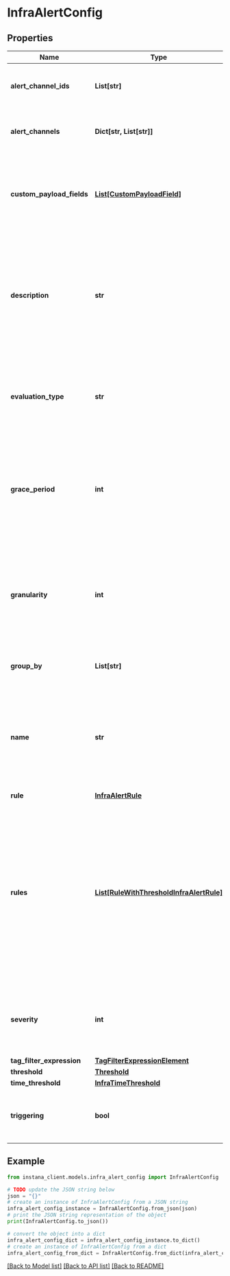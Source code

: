 # InfraAlertConfig


## Properties

Name | Type | Description | Notes
------------ | ------------- | ------------- | -------------
**alert_channel_ids** | **List[str]** | List of IDs of alert channels defined in Instana. Can be left empty. | [optional] 
**alert_channels** | **Dict[str, List[str]]** | Set of alert channel IDs associated with the severity. | [optional] 
**custom_payload_fields** | [**List[CustomPayloadField]**](CustomPayloadField.md) | Custom payload fields to send additional information in the alert notifications. Can be left empty. | 
**description** | **str** | Description of the Infrastructure Smart Alert. Used as a template for the description of alert/event notifications triggered by this Smart Alert configuration. | 
**evaluation_type** | **str** | Determines whether we evaluate each infra entity independently or group of entities will be evaluated together. | [optional] 
**grace_period** | **int** | The duration for which an alert remains open after conditions are no longer violated, with the alert auto-closing once the grace period expires. | [optional] 
**granularity** | **int** | The evaluation granularity used for detection of violations of the defined threshold. Defines the size of the tumbling window used. | [default to 600000]
**group_by** | **List[str]** | The grouping tags used to group the metric results. | 
**name** | **str** | Name of the Infrastructure Smart Alert. Used as a template for the title of alert/event notifications triggered by this Smart Alert configuration. | 
**rule** | [**InfraAlertRule**](InfraAlertRule.md) |  | [optional] 
**rules** | [**List[RuleWithThresholdInfraAlertRule]**](RuleWithThresholdInfraAlertRule.md) | A list of rules where each rule is associated with multiple thresholds and their corresponding severity levels. This enables more complex alert configurations with validations to ensure consistent and logical threshold-severity combinations. | [optional] 
**severity** | **int** | The severity of the alert when triggered, which is either 5 (Warning), or 10 (Critical). | [optional] 
**tag_filter_expression** | [**TagFilterExpressionElement**](TagFilterExpressionElement.md) |  | 
**threshold** | [**Threshold**](Threshold.md) |  | [optional] 
**time_threshold** | [**InfraTimeThreshold**](InfraTimeThreshold.md) |  | 
**triggering** | **bool** | Optional flag to indicate whether an Incident is also triggered or not. | [optional] 

## Example

```python
from instana_client.models.infra_alert_config import InfraAlertConfig

# TODO update the JSON string below
json = "{}"
# create an instance of InfraAlertConfig from a JSON string
infra_alert_config_instance = InfraAlertConfig.from_json(json)
# print the JSON string representation of the object
print(InfraAlertConfig.to_json())

# convert the object into a dict
infra_alert_config_dict = infra_alert_config_instance.to_dict()
# create an instance of InfraAlertConfig from a dict
infra_alert_config_from_dict = InfraAlertConfig.from_dict(infra_alert_config_dict)
```
[[Back to Model list]](../README.md#documentation-for-models) [[Back to API list]](../README.md#documentation-for-api-endpoints) [[Back to README]](../README.md)


